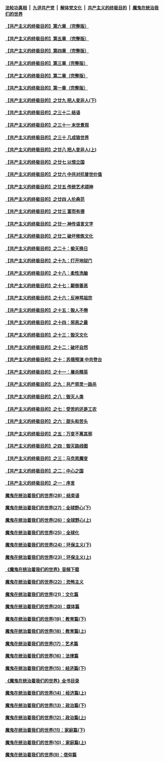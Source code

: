 

####  [法轮功真相](../../../../basic/blob/master/README.md?t=06101631) &nbsp;|&nbsp; [九评共产党](../../../../9ping.md/blob/master/README.md?t=06101631) &nbsp;|&nbsp; [解体党文化](../../../../jtdwh.md/blob/master/README.md?t=06101631)  &nbsp;|&nbsp; [共产主义的终极目的](../../../../gczydzjmd.md/blob/master/README.md?t=06101631) &nbsp;|&nbsp; [魔鬼在统治我们的世界](../../../../mgztzwmdsj.md/blob/master/README.md?t=06101631) 

#### [【共产主义的终极目的】第六章 （完整版）](../pages/nsc422/n11428913.md?t=06101631) 

#### [【共产主义的终极目的】第五章 （完整版）](../pages/nsc422/n11428912.md?t=06101631) 

#### [【共产主义的终极目的】第四章 （完整版）](../pages/nsc422/n11428907.md?t=06101631) 

#### [【共产主义的终极目的】第三章（完整版）](../pages/nsc422/n11428848.md?t=06101631) 

#### [【共产主义的终极目的】第二章（完整版）](../pages/nsc422/n11428831.md?t=06101631) 

#### [【共产主义的终极目的】第一章（完整版）](../pages/nsc422/n11417651.md?t=06101631) 

#### [【共产主义的终极目的】之廿九 把人变非人(下)](../pages/nsc422/n11344140.md?t=06101631) 

#### [【共产主义的终极目的】之三十二 结语](../pages/nsc422/n11360535.md?t=06101631) 

#### [【共产主义的终极目的】之三十一 末世景观](../pages/nsc422/n11351129.md?t=06101631) 

#### [【共产主义的终极目的】之三十 几成狼世界](../pages/nsc422/n11348280.md?t=06101631) 

#### [【共产主义的终极目的】之廿八 把人变非人(上)](../pages/nsc422/n11340492.md?t=06101631) 

#### [【共产主义的终极目的】之廿七 以恨立国](../pages/nsc422/n11336944.md?t=06101631) 

#### [【共产主义的终极目的】之廿六 中共对抗普世价值](../pages/nsc422/n11324785.md?t=06101631) 

#### [【共产主义的终极目的】之廿五 传统艺术颂神](../pages/nsc422/n11296396.md?t=06101631) 

#### [【共产主义的终极目的】之廿四 人伦典范](../pages/nsc422/n11296397.md?t=06101631) 

#### [【共产主义的终极目的】之廿三 富而有德](../pages/nsc422/n11283598.md?t=06101631) 

#### [【共产主义的终极目的】之廿一 神传语言文字](../pages/nsc422/n11263265.md?t=06101631) 

#### [【共产主义的终极目的】之廿二 破坏修炼文化](../pages/nsc422/n11245728.md?t=06101631) 

#### [【共产主义的终极目的】之二十：偷天换日](../pages/nsc422/n11238846.md?t=06101631) 

#### [【共产主义的终极目的】之十九：打开地狱门](../pages/nsc422/n11206376.md?t=06101631) 

#### [【共产主义的终极目的】之十八：柔性洗脑](../pages/nsc422/n11199994.md?t=06101631) 

#### [【共产主义的终极目的】之十七：颠倒善恶](../pages/nsc422/n11179782.md?t=06101631) 

#### [【共产主义的终极目的】之十六：反神骂祖宗](../pages/nsc422/n11166798.md?t=06101631) 

#### [【共产主义的终极目的】之十五：毁人不倦](../pages/nsc422/n11166792.md?t=06101631) 

#### [【共产主义的终极目的】之十四：邪恶之最](../pages/nsc422/n11150249.md?t=06101631) 

#### [【共产主义的终极目的】之十三：毁灭文化](../pages/nsc422/n11135227.md?t=06101631) 

#### [【共产主义的终极目的】之十二：破坏自然](../pages/nsc422/n11135214.md?t=06101631) 

#### [【共产主义的终极目的】之十：苏俄预演 中共登台](../pages/nsc422/n11118424.md?t=06101631) 

#### [【共产主义的终极目的】之十一：屠杀精英](../pages/nsc422/n11118442.md?t=06101631) 

#### [【共产主义的终极目的】之九：共产邪灵一路杀](../pages/nsc422/n11114139.md?t=06101631) 

#### [【共产主义的终极目的】之八：毁灭人类](../pages/nsc422/n11108503.md?t=06101631) 

#### [【共产主义的终极目的】之七：受苦的还是工农](../pages/nsc422/n11101809.md?t=06101631) 

#### [【共产主义的终极目的】之六：甜头和苦头](../pages/nsc422/n11096971.md?t=06101631) 

#### [【共产主义的终极目的】之五：万变不离其邪](../pages/nsc422/n11091285.md?t=06101631) 

#### [【共产主义的终极目的】之四：毁灭路线图](../pages/nsc422/n11086284.md?t=06101631) 

#### [【共产主义的终极目的】之三：马克思魔变](../pages/nsc422/n11061941.md?t=06101631) 

#### [【共产主义的终极目的】之二：中心之国](../pages/nsc422/n11047728.md?t=06101631) 

#### [【共产主义的终极目的】之一：序言](../pages/nsc422/n11086077.md?t=06101631) 

#### [魔鬼在统治着我们的世界(28)：结束语](../pages/nsc422/n10936246.md?t=06101631) 

#### [魔鬼在统治着我们的世界(27)：全球野心(下)](../pages/nsc422/n10928319.md?t=06101631) 

#### [魔鬼在统治着我们的世界(26)：全球野心(上)](../pages/nsc422/n10900318.md?t=06101631) 

#### [魔鬼在统治着我们的世界(25)：全球化](../pages/nsc422/n10788205.md?t=06101631) 

#### [魔鬼在统治着我们的世界(24)：环保主义(下)](../pages/nsc422/n10695307.md?t=06101631) 

#### [魔鬼在统治着我们的世界(23)：环保主义(上)](../pages/nsc422/n10688613.md?t=06101631) 

#### [《魔鬼在统治着我们的世界》音频下载](../pages/nsc422/n10635553.md?t=06101631) 

#### [魔鬼在统治着我们的世界(22)：恐怖主义](../pages/nsc422/n10614727.md?t=06101631) 

#### [魔鬼在统治着我们的世界(21)：文化篇](../pages/nsc422/n10597706.md?t=06101631) 

#### [魔鬼在统治着我们的世界(20)：媒体篇](../pages/nsc422/n10586579.md?t=06101631) 

#### [魔鬼在统治着我们的世界(19)：教育篇(下)](../pages/nsc422/n10564808.md?t=06101631) 

#### [魔鬼在统治着我们的世界(18)：教育篇(上)](../pages/nsc422/n10526970.md?t=06101631) 

#### [魔鬼在统治着我们的世界(17)：艺术篇](../pages/nsc422/n10499093.md?t=06101631) 

#### [魔鬼在统治着我们的世界(16)：法律篇](../pages/nsc422/n10485969.md?t=06101631) 

#### [魔鬼在统治着我们的世界(15)：经济篇(下)](../pages/nsc422/n10469975.md?t=06101631) 

#### [《魔鬼在统治着我们的世界》全书目录](../pages/nsc422/n10464261.md?t=06101631) 

#### [魔鬼在统治着我们的世界(14)：经济篇(上)](../pages/nsc422/n10457370.md?t=06101631) 

#### [魔鬼在统治着我们的世界(13)：政治篇(下)](../pages/nsc422/n10448270.md?t=06101631) 

#### [魔鬼在统治着我们的世界(12)：政治篇(上)](../pages/nsc422/n10444576.md?t=06101631) 

#### [魔鬼在统治着我们的世界(11)：家庭篇(下)](../pages/nsc422/n10440961.md?t=06101631) 

#### [魔鬼在统治着我们的世界(10)：家庭篇(上)](../pages/nsc422/n10435448.md?t=06101631) 

#### [魔鬼在统治着我们的世界(9)：信仰篇](../pages/nsc422/n10432159.md?t=06101631) 

